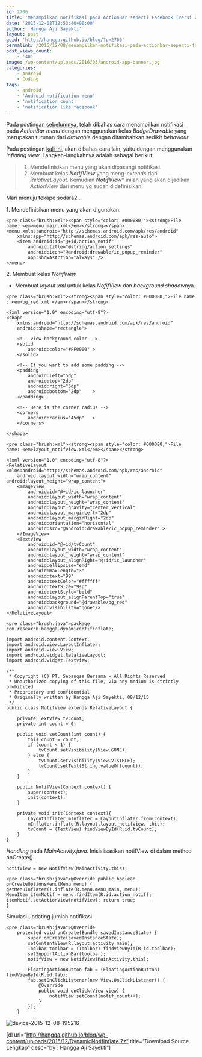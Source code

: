 ```yaml
---
id: 2706
title: 'Menampilkan notifikasi pada ActionBar seperti Facebook (Versi 2)'
date: '2015-12-08T12:53:40+00:00'
author: 'Hangga Aji Sayekti'
layout: post
guid: 'http://hangga.github.io/blog/?p=2706'
permalink: /2015/12/08/menampilkan-notifikasi-pada-actionbar-seperti-facebook-versi-2/
post_views_count:
    - '40'
image: /wp-content/uploads/2016/03/android-app-banner.jpg
categories:
    - Android
    - Coding
tags:
    - android
    - 'Android notification menu'
    - 'notification count'
    - 'notification like facebook'
---
```


Pada postingan [sebelumnya](http://hangga.github.io/blog/2015/12/07/menampilkan-jumlah-notifikasi-pada-item-menu-actionbar-seperti-facebook/), telah dibahas cara menampilkan notifikasi pada *ActionBar menu* dengan menggunakan kelas *BadgeDrawable* yang merupakan turunan dari *drawable* dengan ditambahkan sedikit *behaviour*.

Pada postingan [kali ini](http://hangga.github.io/blog/2015/12/08/menampilkan-notifikasi-pada-actionbar-seperti-facebook-versi-2/), akan dibahas cara lain, yaitu dengan menggunakan *inflating view*. Langkah-langkahnya adalah sebagai berikut:

> 1. Mendefinisikan menu yang akan dipasangi notifikasi.
> 2. Membuat kelas ***NotifView*** yang meng-*extends* dari *RelativeLayout.* Kemudian ***NotifView**** inilah yang akan dijadikan *ActionView* dari menu yg sudah didefinisikan.

Mari menuju tekape sodara2…

1\. Mendefinisikan menu yang akan digunakan.

```
<pre class="brush:xml"><span style="color: #000080;"><strong>File name: <em>menu_main.xml</em></strong></span>
<menu xmlns:android="http://schemas.android.com/apk/res/android"
    xmlns:app="http://schemas.android.com/apk/res-auto">
    <item android:id="@+id/action_notif"
        android:title="@string/action_settings"
        android:icon="@android:drawable/ic_popup_reminder"
        app:showAsAction="always" />
</menu>
```

2\. Membuat kelas *NotifView.*

- Membuat *layout xml* untuk kelas *NofifView* dan *background shadow*nya.

```
<pre class="brush:xml"><strong><span style="color: #000080;">File name : <em>bg_red.xml </em></span></strong>

<?xml version="1.0" encoding="utf-8"?>
<shape
    xmlns:android="http://schemas.android.com/apk/res/android"
    android:shape="rectangle">

    <!-- view background color -->
    <solid
        android:color="#FF0000" >
    </solid>

    <!-- If you want to add some padding -->
    <padding
        android:left="5dp"
        android:top="2dp"
        android:right="5dp"
        android:bottom="2dp"    >
    </padding>

    <!-- Here is the corner radius -->
    <corners
        android:radius="45dp"   >
    </corners>

</shape>
```

```
<pre class="brush:xml"><strong><span style="color: #000080;">File name: <em>layout_notifview.xml</em></span></strong>

<?xml version="1.0" encoding="utf-8"?>
<RelativeLayout xmlns:android="http://schemas.android.com/apk/res/android"
    android:layout_width="wrap_content" android:layout_height="wrap_content">
    <ImageView
        android:id="@+id/ic_launcher"
        android:layout_width="wrap_content"
        android:layout_height="wrap_content"
        android:layout_gravity="center_vertical"
        android:layout_marginLeft="2dp"
        android:layout_marginRight="2dp"
        android:orientation="horizontal"
        android:src="@android:drawable/ic_popup_reminder" >
    </ImageView>
    <TextView
        android:id="@+id/tvCount"
        android:layout_width="wrap_content"
        android:layout_height="wrap_content"
        android:layout_alignRight="@+id/ic_launcher"
        android:ellipsize="end"
        android:maxLength="3"
        android:text="99"
        android:textColor="#ffffff"
        android:textSize="9sp"
        android:textStyle="bold"
        android:layout_alignParentTop="true"
        android:background="@drawable/bg_red"
        android:visibility="gone"/>
</RelativeLayout>
```

```
<pre class="brush:java">package com.research.hangga.dynamicnotifinflate;

import android.content.Context;
import android.view.LayoutInflater;
import android.view.View;
import android.widget.RelativeLayout;
import android.widget.TextView;

/**
 * Copyright (C) PT. Sebangsa Bersama - All Rights Reserved
 * Unauthorized copying of this file, via any medium is strictly prohibited
 * Proprietary and confidential
 * Originally written by Hangga Aji Sayekti, 08/12/15
 */
public class NotifView extends RelativeLayout {

    private TextView tvCount;
    private int count = 0;

    public void setCount(int count) {
        this.count = count;
        if (count < 1) {
            tvCount.setVisibility(View.GONE);
        } else {
            tvCount.setVisibility(View.VISIBLE);
            tvCount.setText(String.valueOf(count));
        }
    }

    public NotifView(Context context) {
        super(context);
        init(context);
    }

    private void init(Context context){
        LayoutInflater mInflater = LayoutInflater.from(context);
        mInflater.inflate(R.layout.layout_notifview, this);
        tvCount = (TextView) findViewById(R.id.tvCount);
    }
}
```

*Handling* pada *MainActivity.java.* Inisialisasikan notifView di dalam method onCreate().

```
notifView = new NotifView(MainActivity.this);
```

```
<pre class="brush:java">@Override public boolean onCreateOptionsMenu(Menu menu) {   getMenuInflater().inflate(R.menu.menu_main, menu); 
MenuItem itemNotif = menu.findItem(R.id.action_notif); itemNotif.setActionView(notifView); return true; 
}
```

Simulasi updating jumlah notifikasi

```
<pre class="brush:java">@Override
    protected void onCreate(Bundle savedInstanceState) {
        super.onCreate(savedInstanceState);
        setContentView(R.layout.activity_main);
        Toolbar toolbar = (Toolbar) findViewById(R.id.toolbar);
        setSupportActionBar(toolbar);
        notifView = new NotifView(MainActivity.this);

        FloatingActionButton fab = (FloatingActionButton) findViewById(R.id.fab);
        fab.setOnClickListener(new View.OnClickListener() {
            @Override
            public void onClick(View view) {
                notifView.setCount(notif_count++);
            }
        });
    }
```

![device-2015-12-08-195216](http://hangga.github.io/blog/wp-content/uploads/2015/12/device-2015-12-08-195216-510x808.png)

\[dl url=”http://hangga.github.io/blog/wp-content/uploads/2015/12/DynamicNotifInflate.7z” title=”Download Source Lengkap” desc=”by : Hangga Aji Sayekti”\]